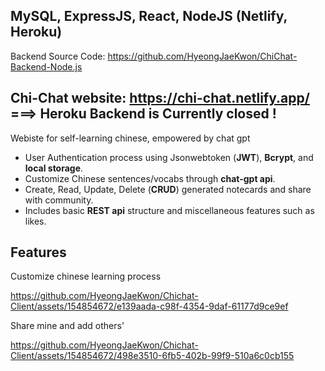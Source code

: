 ## MySQL, ExpressJS, React, NodeJS (Netlify, Heroku)
Backend Source Code: https://github.com/HyeongJaeKwon/ChiChat-Backend-Node.js 
## Chi-Chat website: https://chi-chat.netlify.app/ ===> **Heroku Backend is Currently closed !**
Webiste for self-learning chinese, empowered by chat gpt
- User Authentication process using Jsonwebtoken (**JWT**), **Bcrypt**, and **local storage**.
- Customize Chinese sentences/vocabs through **chat-gpt api**.
- Create, Read, Update, Delete (**CRUD**) generated notecards and share with community.
- Includes basic **REST api** structure and miscellaneous features such as likes.

## Features
Customize chinese learning process

https://github.com/HyeongJaeKwon/Chichat-Client/assets/154854672/e139aada-c98f-4354-9daf-61177d9ce9ef

Share mine and add others'


https://github.com/HyeongJaeKwon/Chichat-Client/assets/154854672/498e3510-6fb5-402b-99f9-510a6c0cb155


